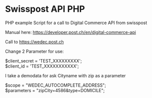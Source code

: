 # Swisspost API PHP
 PHP example Script for a call to Digital Commerce API from swisspost 
 
 Manual here: https://developer.post.ch/en/digital-commerce-api
 
 Call to https://wedec.post.ch
 
 Change 2 Parameter for use:

 $client_secret = 'TEST_XXXXXXXXX'; 		
 $client_id = 'TEST_XXXXXXXXXXX';	


 I take a demodata for ask Cityname with zip as a parameter	

 $scope = "WEDEC_AUTOCOMPLETE_ADDRESS";		
 $parameters = "zipCity=4586&type=DOMICILE"; 
 